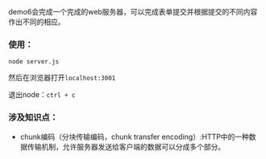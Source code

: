 demo6会完成一个完成的web服务器，可以完成表单提交并根据提交的不同内容作出不同的相应。   

### 使用：

```
node server.js
```
然后在浏览器打开`localhost:3001`

退出node：`ctrl + c`

### 涉及知识点：   

- chunk编码（分块传输编码，chunk transfer encoding）:HTTP中的一种数据传输机制，允许服务器发送给客户端的数据可以分成多个部分。
